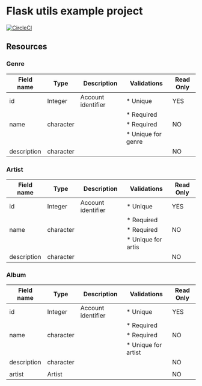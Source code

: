 # Flask utils example project

[![CircleCI](https://circleci.com/gh/Riffstation/flaskutilsexample.svg?style=svg)](https://circleci.com/gh/Riffstation/flaskutilsexample)


## Resources


### Genre

| Field name           | Type             | Description               | Validations           | Read Only |
| -------------------- | -----------------| ------------------------- | --------------------- | --------- |
| id                   | Integer          | Account identifier        | * Unique              | YES       |
|                      |                  |                           | * Required            |           |
| name                 | character        |                           | * Required            | NO        |
|                      |                  |                           | * Unique for   genre  |           |
| description          | character        |                           |                       | NO        |



### Artist

|  Field name          | Type             | Description               | Validations           | Read Only |
| -------------------- | -----------------| ------------------------- | --------------------- | --------- |
|  id                  | Integer          | Account identifier        | * Unique              | YES       |
|                      |                  |                           | * Required            |           |
|  name                | character        |                           | * Required            | NO        |
|                      |                  |                           | * Unique for artis    |           |
|  description         | character        |                           |                       | NO        |



### Album

| Field name           | Type             | Description               | Validations           | Read Only |
| -------------------- | -----------------| ------------------------- | --------------------- | --------- |
| id                   | Integer          | Account identifier        | * Unique              | YES       |
|                      |                  |                           | * Required            |           |
| name                 | character        |                           | * Required            | NO        |
|                      |                  |                           | * Unique for artist   |           |
| description          | character        |                           |                       | NO        |
|                      |                  |                           |                       |           |
| artist               | Artist           |                           |                       | NO        |
